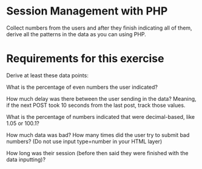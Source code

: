 # Session Management with PHP

Collect numbers from the users and after they finish indicating all of them, derive all the patterns in the data as you can using PHP.

# Requirements for this exercise

Derive at least these data points:

What is the percentage of even numbers the user indicated?
	
How much delay was there between the user sending in the data? Meaning, if the next POST took 10 seconds from the last post, track 	   those values.

What is the percentage of numbers indicated that were decimal-based, like 1.05 or 100.1?
	
How much data was bad? How many times did the user try to submit bad numbers? (Do not use input type=number in your HTML layer)
	
How long was their session (before then said they were finished with the data inputting)?
